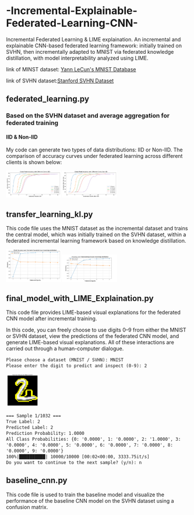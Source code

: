 # -Incremental-Explainable-Federated-Learning-CNN-
Incremental Federated Learning & LIME explaination. An incremental and explainable CNN-based federated learning framework: initially trained on SVHN, then incrementally adapted to MNIST via federated knowledge distillation, with model interpretability analyzed using LIME.

link of MINST dataset: [Yann LeCun's MNIST Database](http://yann.lecun.com/exdb/mnist/)  

link of SVHN dataset:[Stanford SVHN Dataset](http://ufldl.stanford.edu/housenumbers/) 

## federated_learning.py

### Based on the SVHN dataset and average aggregation for federated training

#### IID & Non-IID

My code can generate two types of data distributions: IID or Non-IID. The comparison of accuracy curves under federated learning across different clients is shown below:

<img src="picture\1.png" alt="1" style="zoom:15%;" />

<img src="picture\2.png" alt="1" style="zoom:15%;" />

## transfer_learning_kl.py

This code file uses the MNIST dataset as the incremental dataset and trains the central model, which was initially trained on the SVHN dataset, within a federated incremental learning framework based on knowledge distillation.

<img src="picture\3.png" alt="1" style="zoom:15%;" />

<img src="picture\4.png" alt="1" style="zoom:15%;" />

## final_model_with_LIME_Explaination.py

This code file provides LIME-based visual explanations
for the federated CNN model after incremental training.

In this code, you can freely choose to use digits 0–9 from either
the MNIST or SVHN dataset, view the predictions of the
federated CNN model, and generate LIME-based visual explanations.
All of these interactions are carried out through a human-computer dialogue.

```
Please choose a dataset (MNIST / SVHN): MNIST
Please enter the digit to predict and inspect (0-9): 2
```

<img src="picture\7.png" alt="1" style="zoom: 15%;" />

```
=== Sample 1/1032 ===
True Label: 2
Predicted Label: 2
Prediction Probability: 1.0000
All Class Probabilities: {0: '0.0000', 1: '0.0000', 2: '1.0000', 3: '0.0000', 4: '0.0000', 5: '0.0000', 6: '0.0000', 7: '0.0000', 8: '0.0000', 9: '0.0000'}
100%|██████████| 10000/10000 [00:02<00:00, 3333.75it/s]
Do you want to continue to the next sample? (y/n): n
```

## baseline_cnn.py

This code file is used to train the baseline model and visualize
the performance of the baseline CNN model on the SVHN dataset
using a confusion matrix.
